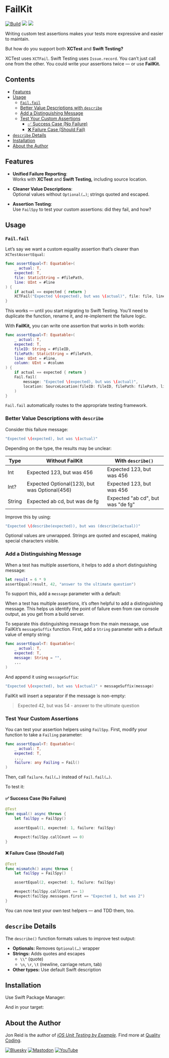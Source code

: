 # FailKit

[![Build](https://github.com/jonreid/FailKit/actions/workflows/build.yml/badge.svg)](https://github.com/jonreid/FailKit/actions/workflows/build.yml)
[![](https://img.shields.io/endpoint?url=https%3A%2F%2Fswiftpackageindex.com%2Fapi%2Fpackages%2Fjonreid%2FFailKit%2Fbadge%3Ftype%3Dswift-versions)](https://swiftpackageindex.com/jonreid/FailKit)
[![](https://img.shields.io/endpoint?url=https%3A%2F%2Fswiftpackageindex.com%2Fapi%2Fpackages%2Fjonreid%2FFailKit%2Fbadge%3Ftype%3Dplatforms)](https://swiftpackageindex.com/jonreid/FailKit)

Writing custom test assertions makes your tests more expressive and easier to maintain.

But how do you support both **XCTest** and **Swift Testing?**

XCTest uses `XCTFail`. Swift Testing uses `Issue.record`. You can’t just call one from the other. You could write your assertions twice — or use **FailKit.**

<!-- toc -->
## Contents

  * [Features](#features)
  * [Usage](#usage)
    * [`Fail.fail`](#failfail)
    * [Better Value Descriptions with `describe`](#better-value-descriptions-with-describe)
    * [Add a Distinguishing Message](#add-a-distinguishing-message)
    * [Test Your Custom Assertions](#test-your-custom-assertions)
      * [✅ Success Case (No Failure)](#-success-case-no-failure)
      * [❌ Failure Case (Should Fail)](#-failure-case-should-fail)
  * [`describe` Details](#describe-details)
  * [Installation](#installation)
  * [About the Author](#about-the-author)<!-- endToc -->

## Features

- **Unified Failure Reporting**:  
Works with **XCTest** and **Swift Testing,** including source location.

- **Cleaner Value Descriptions**:  
Optional values without `Optional(…)`; strings quoted and escaped.

- **Assertion Testing**:  
Use `FailSpy` to test your custom assertions: did they fail, and how?

## Usage

### `Fail.fail`

Let’s say we want a custom equality assertion that’s clearer than `XCTestAssertEqual`:

```swift
func assertEqual<T: Equatable>(
    _ actual: T,
    expected: T,
    file: StaticString = #filePath,
    line: UInt = #line
) {
    if actual == expected { return }
    XCTFail("Expected \(expected), but was \(actual)", file: file, line: line)
}
```

This works — until you start migrating to Swift Testing. You’ll need to duplicate the function, rename it, and re-implement the failure logic.

With **FailKit,** you can write one assertion that works in both worlds:

```swift
func assertEqual<T: Equatable>(
    _ actual: T,
    expected: T,
    fileID: String = #fileID,
    filePath: StaticString = #filePath,
    line: UInt = #line,
    column: UInt = #column
) {
    if actual == expected { return }
    Fail.fail(
        message: "Expected \(expected), but was \(actual)",
        location: SourceLocation(fileID: fileID, filePath: filePath, line: line, column: column)
    )
}
```

`Fail.fail` automatically routes to the appropriate testing framework.

### Better Value Descriptions with `describe`

Consider this failure message:

```swift
"Expected \(expected), but was \(actual)"
```

Depending on the type, the results may be unclear:


| Type   | Without FailKit                               | With `describe()`                 |
| ------ | --------------------------------------------- | --------------------------------- |
| Int    | Expected 123, but was 456                     | Expected 123, but was 456         |
| Int?   | Expected Optional(123), but was Optional(456) | Expected 123, but was 456         |
| String | Expected ab cd, but was de fg                 | Expected "ab cd", but was "de fg" |

Improve this by using:

```swift
"Expected \(describe(expected)), but was (describe(actual))"
```

Optional values are unwrapped. Strings are quoted and escaped, making special characters visible.

### Add a Distinguishing Message

When a test has multiple assertions, it helps to add a short distinguishing message:

```swift
let result = 6 * 9
assertEqual(result, 42, "answer to the ultimate question")
```

To support this, add a `message` parameter with a default:


When a test has multiple assertions, it’s often helpful to add a distinguishing message. This helps us identify the point of failure even from raw console output, as you get from a build server.

To separate this distinguishing message from the main message, use FailKit’s `messageSuffix` function. First, add a `String` parameter with a default value of empty string:

```swift
func assertEqual<T: Equatable>(
    _ actual: T,
    expected: T,
    message: String = "",
    ...
)
```

And append it using `messageSuffix`:

```swift
"Expected \(expected), but was \(actual)" + messageSuffix(message)
```

FailKit will insert a separator if the message is non-empty:

> Expected 42, but was 54 - answer to the ultimate question


### Test Your Custom Assertions

You can test your assertion helpers using `FailSpy`. First, modify your function to take a `Failing` parameter:

```swift
func assertEqual<T: Equatable>(
    _ actual: T,
    expected: T,
    ...,
    failure: any Failing = Fail()
)
```

Then, call `failure.fail(…)` instead of `Fail.fail(…)`.

To test it:

#### ✅ Success Case (No Failure)

```swift
@Test
func equal() async throws {
    let failSpy = FailSpy()
    
    assertEqual(1, expected: 1, failure: failSpy)

    #expect(failSpy.callCount == 0)
}
```

#### ❌ Failure Case (Should Fail)

```swift
@Test
func mismatch() async throws {
    let failSpy = FailSpy()

    assertEqual(2, expected: 1, failure: failSpy)

    #expect(failSpy.callCount == 1)
    #expect(failSpy.messages.first == "Expected 1, but was 2")
}
```

You can now test your own test helpers — and TDD them, too.

## `describe` Details

The `describe()` function formats values to improve test output:

- **Optionals:** Removes `Optional(…)` wrapper
- **Strings:** Adds quotes and escapes
	- `\\"` (quote)
	- `\n`, `\r`, `\t` (newline, carriage return, tab)
- **Other types:** Use default Swift description

## Installation

Use Swift Package Manager:

<!-- snippet: dependency-declaration -->

And in your target:

<!-- snippet: dependency-use -->

## About the Author

Jon Reid is the author of _[iOS Unit Testing by Example](https://iosunittestingbyexample.com)._ Find more at [Quality Coding](https://qualitycoding.org).

[![Bluesky](https://img.shields.io/badge/Bluesky-0285FF?logo=bluesky&logoColor=fff)](https://bsky.app/profile/qualitycoding.org)
[![Mastodon](https://img.shields.io/mastodon/follow/109765011064804734?domain=https%3A%2F%2Fiosdev.space
)](https://iosdev.space/@qcoding)
[![YouTube](https://img.shields.io/youtube/channel/subscribers/UC69XtVGLRydpG7o1nkdQs8Q)](https://www.youtube.com/@QualityCoding)
